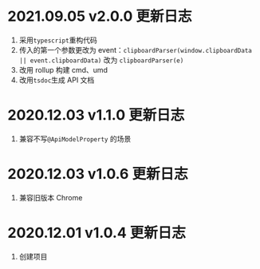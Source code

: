 # 2021.09.05 v2.0.0 更新日志

1. 采用`typescript`重构代码
2. 传入的第一个参数更改为 event：`clipboardParser(window.clipboardData || event.clipboardData)` 改为 `clipboardParser(e)`
3. 改用 rollup 构建 cmd、umd
4. 改用`tsdoc`生成 API 文档

# 2020.12.03 v1.1.0 更新日志

1. 兼容不写`@ApiModelProperty` 的场景

# 2020.12.03 v1.0.6 更新日志

1. 兼容旧版本 Chrome

# 2020.12.01 v1.0.4 更新日志

1. 创建项目
